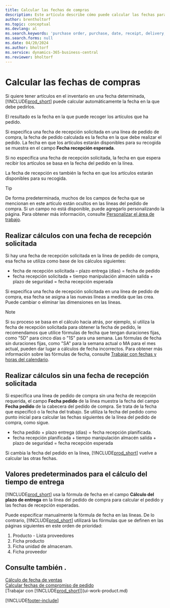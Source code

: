 ```yaml
---
title: Calcular las fechas de compras
description: Este artículo describe cómo puede calcular las fechas para las compras.
author: brentholtorf
ms.topic: conceptual
ms.devlang: al
ms.search.keywords: 'purchase order, purchase, date, receipt, delivery, lead time'
ms.search.forms: null
ms.date: 04/20/2024
ms.author: bholtorf
ms.service: dynamics-365-business-central
ms.reviewer: bholtorf
---
```

# <a name="calculate-dates-for-purchases"></a>Calcular las fechas de compras

Si quiere tener artículos en el inventario en una fecha determinada, [!INCLUDE[prod_short](includes/prod_short.md)] puede calcular automáticamente la fecha en la que debe pedirlos. 

El resultado es la fecha en la que puede recoger los artículos que ha pedido.  

Si especifica una fecha de recepción solicitada en una línea de pedido de compra, la fecha de pedido calculada es la fecha en la que debe realizar el pedido. La fecha en que los artículos estarán disponibles para su recogida se muestra en el campo **Fecha recepción esperada**.  

Si no especifica una fecha de recepción solicitada, la fecha en que espera recibir los artículos se basa en la fecha del pedido en la línea. 

La fecha de recepción es también la fecha en que los artículos estarán disponibles para su recogida.  

> [!TIP]
> De forma predeterminada, muchos de los campos de fecha que se mencionan en este artículo están ocultos en las líneas del pedido de compra. Si un campo no está disponible, puede agregarlo personalizando la página. Para obtener más información, consulte [Personalizar el área de trabajo](ui-personalization-user.md).

## <a name="calculating-with-a-requested-receipt-date"></a>Realizar cálculos con una fecha de recepción solicitada

Si hay una fecha de recepción solicitada en la línea de pedido de compra, esa fecha se utiliza como base de los cálculos siguientes:  

- fecha de recepción solicitada – plazo entrega (días) = fecha de pedido  
- fecha recepción solicitada + tiempo manipulación almacén salida + plazo de seguridad = fecha recepción esperada  

Si especifica una fecha de recepción solicitada en una línea de pedido de compra, esa fecha se asigna a las nuevas líneas a medida que las crea. Puede cambiar o eliminar las dimensiones en las líneas.  

> [!NOTE]
> Si su proceso se basa en el cálculo hacia atrás, por ejemplo, si utiliza la fecha de recepción solicitada para obtener la fecha de pedido, le recomendamos que utilice fórmulas de fecha que tengan duraciones fijas, como "5D" para cinco días o "1S" para una semana. Las fórmulas de fecha sin duraciones fijas, como "SA" para la semana actual o MA para el mes actual, pueden dar lugar a cálculos de fecha incorrectos. Para obtener más información sobre las fórmulas de fecha, consulte [Trabajar con fechas y horas del calendario](ui-enter-date-ranges.md).

## <a name="calculating-without-a-requested-receipt-date"></a>Realizar cálculos sin una fecha de recepción solicitada

Si especifica una línea de pedido de compra sin una fecha de recepción requerida, el campo **Fecha pedido** de la línea muestra la fecha del campo **Fecha pedido** de la cabecera del pedido de compra. Se trata de la fecha que especificó o la fecha del trabajo. Se utiliza la fecha del pedido como punto inicial para calcular las fechas siguientes de la línea del pedido de compra, como sigue.  

- fecha pedido + plazo entrega (días) = fecha recepción planificada.  
- fecha recepción planificada + tiempo manipulación almacén salida + plazo de seguridad = fecha recepción esperada  

Si cambia la fecha del pedido en la línea, [!INCLUDE[prod_short](includes/prod_short.md)] vuelve a calcular las otras fechas.  

## <a name="default-values-for-lead-time-calculation"></a>Valores predeterminados para el cálculo del tiempo de entrega

[!INCLUDE[prod_short](includes/prod_short.md)] usa la fórmula de fecha en el campo **Cálculo del plazo de entrega** en la línea del pedido de compra para calcular el pedido y las fechas de recepción esperadas.  

Puede especificar manualmente la fórmula de fecha en las líneas. De lo contrario, [!INCLUDE[prod_short](includes/prod_short.md)] utilizará las fórmulas que se definen en las páginas siguientes en este orden de prioridad:

1. Producto - Lista proveedores
2. Ficha producto
3. Ficha unidad de almacenam.
4. Ficha proveedor

## <a name="see-also"></a>Consulte también .

[Cálculo de fecha de ventas](sales-date-calculation-for-sales.md)  
[Calcular fechas de compromiso de pedido](sales-how-to-calculate-order-promising-dates.md)  
[Trabajar con [!INCLUDE[prod_short](includes/prod_short.md)]](ui-work-product.md)  


[!INCLUDE[footer-include](includes/footer-banner.md)]
